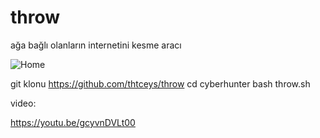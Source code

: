 # throw
ağa bağlı olanların internetini kesme aracı

![Home](https://i.hizliresim.com/yj8BPj.png)

git klonu https://github.com/thtceys/throw
cd cyberhunter
bash throw.sh

video:

https://youtu.be/gcyvnDVLt00
